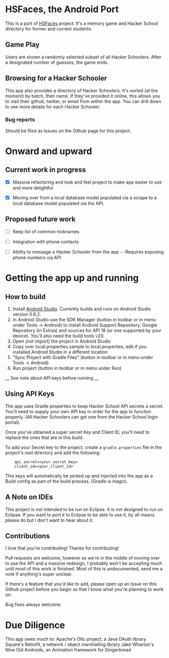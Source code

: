 # HSFaces, the Android Port

This is a port of [HSFaces](https://github.com/adamfraser/HSFaces) project.  It's a memory game and Hacker School directory
for former and current students.

## Game Play

Users are shown a randomly selected subset of all Hacker Schoolers.  After a designated number of guesses, the game ends.

## Browsing for a Hacker Schooler

This app also provides a directory of Hacker Schoolers.  It's sorted (at the moment) by batch, then name.  If they've provided it online,
this allows you to visit their github, twitter, or email from within the app.  You can drill down to see more details for each 
Hacker Schooler.

### Bug reports

Should be filed as Issues on the Github page for this project.

# Onward and upward
## Current work in progress
- [x] Massive refactoring and look and feel project to make app easier to use and more delightful
- [x] Moving over from a local database model populated via a scrape to a local database model populated via the API.


## Proposed future work
- [ ] Keep list of common nicknames
- [ ] Integration with phone contacts
- [ ] Ability to message a Hacker Schooler from the app -- Requires exposing phone numbers via API


# Getting the app up and running

## How to build
1. Install [Android Studio](https://developer.android.com/sdk/installing/studio.html). Currently builds and runs on Android Studio version 0.8.2.
2. In Android Studio use the SDK Manager (button in toolbar or in menu under Tools -> Android) to install Android Support Repository, Google Repository (in Extras) and sources for API 18 (or one supported by your device). You'll also need the build tools v20.
3. Open (not import) the project in Android Studio
4. Copy over local.properties.sample to local.properties, edit if you installed Android Studio in a different location
5. "Sync Project with Gradle Files" (button in toolbar or in menu under Tools -> Android)
6. Run project (button in toolbar or in menu under Run)

__ See note about API keys before running __

## Using API Keys

The app uses Gradle properties to keep Hacker School API secrets a secret.  You'll need to supply your own API key in order for the app to funciton properly. (All Hacker Schoolers can get one from the Hacker School login portal).

Once you've obtained a super secret Key and Client ID, you'll need to replace the ones that are in this build.

To add your Secret key to the project, create a `gradle.properties` file in the project's root directory and add the following:

```
    api_secret=<your_secret_key>
    client_id=<your_client_id>
```

This keys will automatically be picked up and injected into the app as a Build config as part of the build process.  (Gradle is magic).


## A Note on IDEs

This project is not intended to be run on Eclipse.  It is not designed to run on Eclipse.  If you want to port it to Eclipse to be able to use it, by all means please do but I don't want to hear about it.


## Contributions

I love that you're contributing!  Thanks for contributing!

Pull requests are welcome, however as we're in the middle of moving over to use the API and a massive redesign, I probably won't be accepting much until most of this work is finished.
Most of this is undocumented, send me a note if anything's super unclear.

If there's a feature that you'd like to add, please open up an Issue on this Github project before you begin so that I know what you're planning to work on.

Bug fixes always welcome.


# Due Diligence

This app owes much to:
Apache's Oltu project, a Java OAuth library
Square's Retrofit, a network / object marshalling library
Jake Wharton's Nine Old Androids, an Animation framework for Gingerbread

